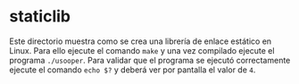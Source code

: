 # staticlib

Este directorio muestra como se crea una librería de enlace estático en Linux.
Para ello ejecute el comando `make` y una vez compilado ejecute el programa `./usooper`. 
Para validar que el programa se ejecutó correctamente ejecute el comando `echo $?` y deberá ver por pantalla el valor de `4`.
